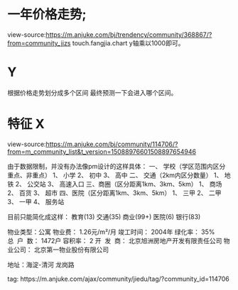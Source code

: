 # 一年价格走势;
view-source:https://m.anjuke.com/bj/trendency/community/368867/?from=community_jjzs
touch.fangjia.chart
y轴乘以1000即可。

# Y 
根据价格走势划分成多个区间
最终预测一下会进入哪个区间。

# 特征 X

view-source:https://m.anjuke.com/bj/community/114706/?from=m_community_list&t_version=15088976601508897654946

由于数据限制，并没有办法像pm设计的这样具体：
一、 学校（学区范围内区分重点、非重点）
1、 小学
2、 初中
3、 高中
二、 交通（2km内区分数量）
1、 地铁
2、 公交站
3、 高速入口
三、商圈（区分距离1km、3km、5km）
1、 商场
2、 百货
3、 超市
四、医院（区分距离1km、3km、5km）
1、 三甲
2、 二甲
3、 一甲
4、 服务站

目前只能简化成这样：
教育(13)   交通(35)  商业(99+)  医院(6)  银行(83) 

物业类型：公寓
物业费： 1.26元/m²/月
竣工时间： 2004年
绿化率： 35%
总&nbsp;&nbsp;户&nbsp;&nbsp;数： 1472户
容积率： 2
开&nbsp;&nbsp;发&nbsp;&nbsp;商： 北京旭洲房地产开发有限责任公司
物业公司： 北京第一物业股份有限公司
<p>地址：海淀-清河 龙岗路</p>
tag:
https://m.anjuke.com/ajax/community/jiedu/tag/?community_id=114706



